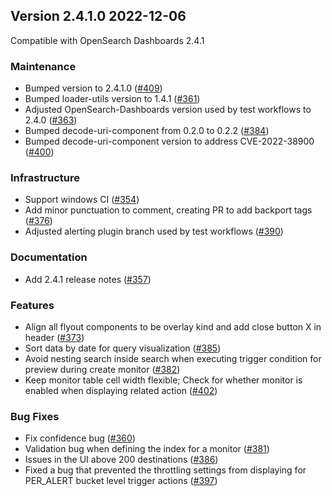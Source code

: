 ## Version 2.4.1.0 2022-12-06
Compatible with OpenSearch Dashboards 2.4.1

### Maintenance
* Bumped version to 2.4.1.0 ([#409](https://github.com/opensearch-project/alerting-dashboards-plugin/pull/409))
* Bumped loader-utils version to 1.4.1 ([#361](https://github.com/opensearch-project/alerting-dashboards-plugin/pull/361))
* Adjusted OpenSearch-Dashboards version used by test workflows to 2.4.0 ([#363](https://github.com/opensearch-project/alerting-dashboards-plugin/pull/363))
* Bumped decode-uri-component from 0.2.0 to 0.2.2 ([#384](https://github.com/opensearch-project/alerting-dashboards-plugin/pull/384))
* Bumped decode-uri-component version to address CVE-2022-38900 ([#400](https://github.com/opensearch-project/alerting-dashboards-plugin/pull/400))

### Infrastructure
* Support windows CI ([#354](https://github.com/opensearch-project/alerting-dashboards-plugin/pull/354))
* Add minor punctuation to comment, creating PR to add backport tags ([#376](https://github.com/opensearch-project/alerting-dashboards-plugin/pull/376))
* Adjusted alerting plugin branch used by test workflows ([#390](https://github.com/opensearch-project/alerting-dashboards-plugin/pull/390))

### Documentation
* Add 2.4.1 release notes ([#357](https://github.com/opensearch-project/alerting-dashboards-plugin/pull/357))

### Features
* Align all flyout components to be overlay kind and add close button X in header ([#373](https://github.com/opensearch-project/alerting-dashboards-plugin/pull/373))
* Sort data by date for query visualization ([#385](https://github.com/opensearch-project/alerting-dashboards-plugin/pull/385))
* Avoid nesting search inside search when executing trigger condition for preview during create monitor ([#382](https://github.com/opensearch-project/alerting-dashboards-plugin/pull/382))
* Keep monitor table cell width flexible; Check for whether monitor is enabled when displaying related action ([#402](https://github.com/opensearch-project/alerting-dashboards-plugin/pull/402))

### Bug Fixes
* Fix confidence bug ([#360](https://github.com/opensearch-project/alerting-dashboards-plugin/pull/360))
* Validation bug when defining the index for a monitor ([#381](https://github.com/opensearch-project/alerting-dashboards-plugin/pull/381))
* Issues in the UI above 200 destinations ([#386](https://github.com/opensearch-project/alerting-dashboards-plugin/pull/386))
* Fixed a bug that prevented the throttling settings from displaying for PER_ALERT bucket level trigger actions ([#397](https://github.com/opensearch-project/alerting-dashboards-plugin/pull/397))